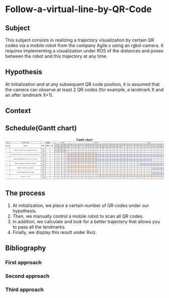 # Follow-a-virtual-line-by-QR-Code

## Subject
This subject consists in realizing a trajectory visualization by certain QR codes via a mobile robot from the company Agile.x using an rgbd-camera. It requires implementing a visualization under ROS of the distances and poses between the robot and this trajectory at any time.

## Hypothesis
At initialization and at any subsequent QR code position, it is assumed that the camera can observe at least 2 QR codes (for example, a landmark X and an after landmark X+1).

## Context


## Schedule(Gantt chart)
![image](https://raw.githubusercontent.com/loyzjve/Suivi-de-ligne-virtuelle-par-QR-Code/main/Pictures%20for%20readme%20file/gantt.JPG?token=GHSAT0AAAAAAB5TS4RITBQYRGVYF332QRUIY6PN7MQ)

## The process
1. At initialization, we place a certain number of QR codes under our hypothesis.
2. Then, we manually control a mobile robot to scan all QR codes.
3. In addition, we calculate and look for a better trajectory that allows you to pass all the landmarks.
4. Finally, we display this result under Rviz.

## Bibliography
### First approach

### Second approach

### Third approach


